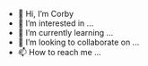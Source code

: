 - 👋 Hi, I’m Corby
- 👀 I’m interested in ...
- 🌱 I’m currently learning ...
- 💞️ I’m looking to collaborate on ...
- 📫 How to reach me ...

<!---
Corby-Yun/Corby-Yun is a ✨ special ✨ repository because its `README.md` (this file) appears on your GitHub profile.
You can click the Preview link to take a look at your changes.
--->
